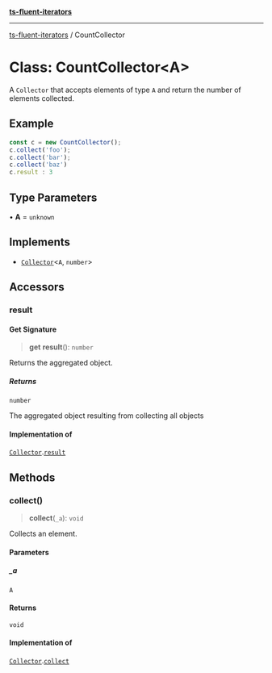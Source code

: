 [**ts-fluent-iterators**](../README.md)

---

[ts-fluent-iterators](../README.md) / CountCollector

# Class: CountCollector\<A\>

A `Collector` that accepts elements of type `A` and return the number of elements collected.

## Example

```ts
const c = new CountCollector();
c.collect('foo');
c.collect('bar');
c.collect('baz')
c.result : 3
```

## Type Parameters

• **A** = `unknown`

## Implements

- [`Collector`](../interfaces/Collector.md)\<`A`, `number`\>

## Accessors

### result

#### Get Signature

> **get** **result**(): `number`

Returns the aggregated object.

##### Returns

`number`

The aggregated object resulting from collecting all objects

#### Implementation of

[`Collector`](../interfaces/Collector.md).[`result`](../interfaces/Collector.md#result)

## Methods

### collect()

> **collect**(`_a`): `void`

Collects an element.

#### Parameters

##### \_a

`A`

#### Returns

`void`

#### Implementation of

[`Collector`](../interfaces/Collector.md).[`collect`](../interfaces/Collector.md#collect)
